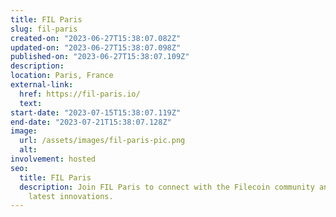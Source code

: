 ```yaml
---
title: FIL Paris
slug: fil-paris
created-on: "2023-06-27T15:38:07.082Z"
updated-on: "2023-06-27T15:38:07.098Z"
published-on: "2023-06-27T15:38:07.109Z"
description:
location: Paris, France
external-link:
  href: https://fil-paris.io/
  text:
start-date: "2023-07-15T15:38:07.119Z"
end-date: "2023-07-21T15:38:07.128Z"
image:
  url: /assets/images/fil-paris-pic.png
  alt:
involvement: hosted
seo:
  title: FIL Paris
  description: Join FIL Paris to connect with the Filecoin community and explore the
    latest innovations.
---
```

